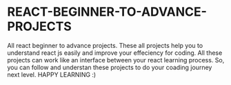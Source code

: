 # REACT-BEGINNER-TO-ADVANCE-PROJECTS
All react beginner to advance projects. These all projects help you to understand react js easily and improve your effeciency for coding.
All these projects can work like an interface between your react learning process.
So, you can follow and understan these projects to do your coading journey next level.
HAPPY LEARNING :)
